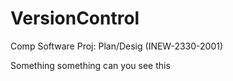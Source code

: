 # VersionControl
Comp Software Proj: Plan/Desig (INEW-2330-2001)

Something something can you see this 
